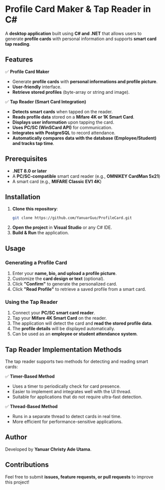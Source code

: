 # Profile Card Maker & Tap Reader in C#

A **desktop application** built using **C# and .NET** that allows users to generate **profile cards** with personal information and supports **smart card tap reading**.

## Features

✅ **Profile Card Maker**  
- Generate **profile cards** with **personal informations and profile picture**.  
- **User-friendly** interface.  
- **Retrieve stored profiles** (byte-array or string and image).  

✅ **Tap Reader (Smart Card Integration)**  
- **Detects smart cards** when tapped on the reader.  
- **Reads profile data** stored on a **Mifare 4K or 1K Smart Card**.  
- **Displays user information** upon tapping the card.  
- **Uses PC/SC (WinSCard API)** for communication.  
- **Integrates with PostgreSQL** to record attendance.  
- **Automatically compares data with the database (Employee/Student) and tracks tap time**.  

## Prerequisites

- **.NET 8.0 or later**  
- A **PC/SC-compatible** smart card reader (e.g., **OMNIKEY CardMan 5x21**)  
- A smart card (e.g., **MIFARE Classic EV1 4K**)  

## Installation

1. **Clone this repository**:  
   ```sh
   git clone https://github.com/YanuarGuo/ProfileCard.git
   ```
2. **Open the project** in **Visual Studio** or any C# IDE.  
3. **Build & Run** the application.  

## Usage

### Generating a Profile Card

1. Enter your **name, bio, and upload a profile picture**.  
2. Customize the **card design or text** (optional).  
3. Click **"Confirm"** to generate the personalized card.  
4. Click **"Read Profile"** to retrieve a saved profile from a smart card.  

### Using the Tap Reader

1. Connect your **PC/SC smart card reader**.  
2. Tap your **Mifare 4K Smart Card** on the reader.  
3. The application will detect the card and **read the stored profile data**.  
4. The **profile details** will be displayed automatically.  
5. Can be used as an **employee or student attendance system**.  

## Tap Reader Implementation Methods

The tap reader supports two methods for detecting and reading smart cards:  

✅ **Timer-Based Method**  
- Uses a timer to periodically check for card presence.  
- Easier to implement and integrates well with the UI thread.  
- Suitable for applications that do not require ultra-fast detection.  

✅ **Thread-Based Method**  
- Runs in a separate thread to detect cards in real time.  
- More efficient for performance-sensitive applications.   

## Author

Developed by **Yanuar Christy Ade Utama**.  

## Contributions

Feel free to submit **issues, feature requests, or pull requests** to improve this project!  
